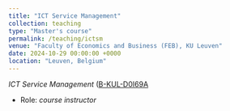 ```yaml
---
title: "ICT Service Management"
collection: teaching
type: "Master's course"
permalink: /teaching/ictsm
venue: "Faculty of Economics and Business (FEB), KU Leuven"
date: 2024-10-29 00:00:00 +0000
location: "Leuven, Belgium"
---
```


*ICT Service Management* ([B-KUL-D0I69A](https://onderwijsaanbod.kuleuven.be/syllabi/e/D0I69AE.htm)

- Role: _course instructor_
